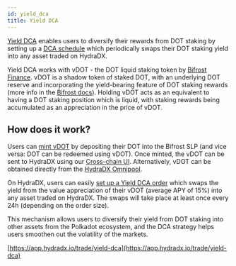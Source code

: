 ```yaml
---
id: yield_dca
title: Yield DCA
---
```


[Yield DCA](https://app.hydradx.io/trade/yield-dca) enables users to diversify their rewards from DOT staking by setting up a [DCA schedule](/omnipool_dca) which periodically swaps their DOT staking yield into any asset traded on HydraDX. 

Yield DCA works with vDOT - the DOT liquid staking token by [Bifrost Finance](https://bifrost.finance/). vDOT is a shadow token of staked DOT, with an underlying DOT reserve and incorporating the yield-bearing feature of DOT staking rewards (more info in the [Bifrost docs](https://docs.bifrost.finance/builders/liquid-staking-slp/vdot)). Holding vDOT acts as an equivalent to having a DOT staking position which is liquid, with staking rewards being accumulated as an appreciation in the price of vDOT.

## How does it work?
Users can [mint vDOT](https://bifrost.app/vstaking/vDOT?r=hydradx) by depositing their DOT into the Bifrost SLP (and vice versa: DOT can be redeemed using vDOT). Once minted, the vDOT can be sent to HydraDX using our [Cross-chain UI](https://app.hydradx.io/cross-chain). Alternatively, vDOT can be obtained directly from the [HydraDX Omnipool](https://app.hydradx.io/trade/swap).

On HydraDX, users can easily [set up a Yield DCA order](https://app.hydradx.io/trade/yield-dca) which swaps the yield from the value appreciation of their vDOT (average APY of 15%) into any asset traded on HydraDX. The swaps will take place at least once every 24h (depending on the order size).

This mechanism allows users to diversify their yield from DOT staking into other assets from the Polkadot ecosystem, and the DCA strategy helps users smoothen out the volatility of the markets.

[https://app.hydradx.io/trade/yield-dca](https://app.hydradx.io/trade/yield-dca)
